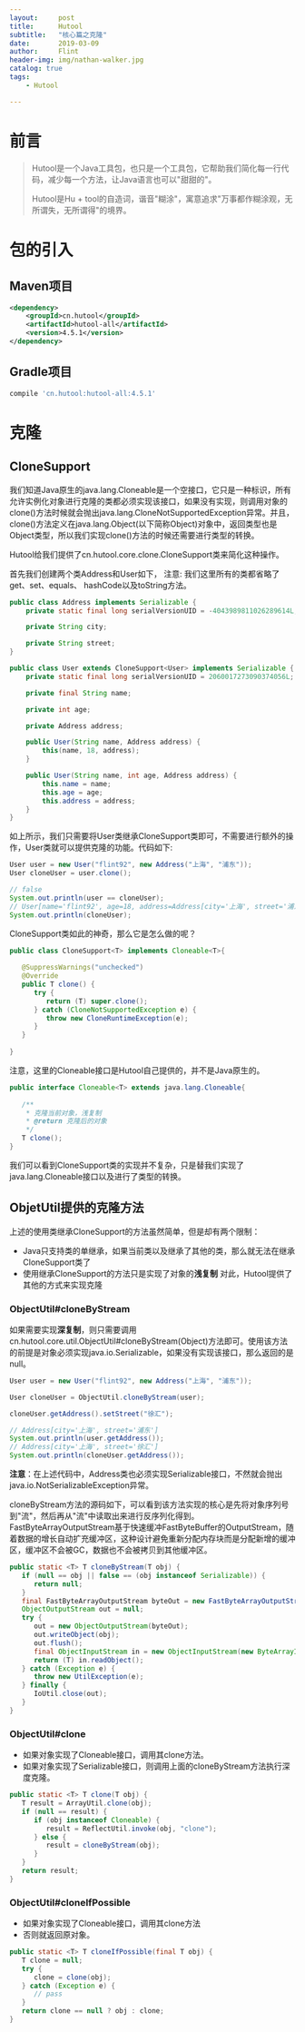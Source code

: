 ```yaml
---
layout:     post
title:      Hutool
subtitle:   "核心篇之克隆"
date:       2019-03-09
author:     Flint
header-img: img/nathan-walker.jpg
catalog: true
tags:
    - Hutool

---
```


# 前言

> Hutool是一个Java工具包，也只是一个工具包，它帮助我们简化每一行代码，减少每一个方法，让Java语言也可以"甜甜的"。
>
> Hutool是Hu + tool的自造词，谐音"糊涂"，寓意追求"万事都作糊涂观，无所谓失，无所谓得"的境界。

# 包的引入

## Maven项目
```xml
<dependency>
    <groupId>cn.hutool</groupId>
    <artifactId>hutool-all</artifactId>
    <version>4.5.1</version>
</dependency>
```

## Gradle项目
```groovy
compile 'cn.hutool:hutool-all:4.5.1'
```

# 克隆

## CloneSupport

我们知道Java原生的java.lang.Cloneable是一个空接口，它只是一种标识，所有允许实例化对象进行克隆的类都必须实现该接口，如果没有实现，则调用对象的clone()方法时候就会抛出java.lang.CloneNotSupportedException异常。并且，clone()方法定义在java.lang.Object(以下简称Object)对象中，返回类型也是Object类型，所以我们实现clone()方法的时候还需要进行类型的转换。

Hutool给我们提供了cn.hutool.core.clone.CloneSupport类来简化这种操作。

首先我们创建两个类Address和User如下， 注意: 我们这里所有的类都省略了get、set、equals、 hashCode以及toString方法。

```java
public class Address implements Serializable {
    private static final long serialVersionUID = -4043989811026289614L;

    private String city;

    private String street;
}
```
```java
public class User extends CloneSupport<User> implements Serializable {
    private static final long serialVersionUID = 2060017273090374056L;

    private final String name;

    private int age;

    private Address address;

    public User(String name, Address address) {
        this(name, 18, address);
    }

    public User(String name, int age, Address address) {
        this.name = name;
        this.age = age;
        this.address = address;
    }
}
```

如上所示，我们只需要将User类继承CloneSupport类即可，不需要进行额外的操作，User类就可以提供克隆的功能。代码如下:
```java
User user = new User("flint92", new Address("上海", "浦东"));
User cloneUser = user.clone();

// false
System.out.println(user == cloneUser);
// User[name='flint92', age=18, address=Address[city='上海', street='浦东']]
System.out.println(cloneUser);
```

CloneSupport类如此的神奇，那么它是怎么做的呢？
```java
public class CloneSupport<T> implements Cloneable<T>{
   
   @SuppressWarnings("unchecked")
   @Override
   public T clone() {
      try {
         return (T) super.clone();
      } catch (CloneNotSupportedException e) {
         throw new CloneRuntimeException(e);
      }
   }
   
}
```

注意，这里的Cloneable接口是Hutool自己提供的，并不是Java原生的。
```java
public interface Cloneable<T> extends java.lang.Cloneable{
   
   /**
    * 克隆当前对象，浅复制
    * @return 克隆后的对象
    */
   T clone();
}
```

我们可以看到CloneSupport类的实现并不复杂，只是替我们实现了java.lang.Cloneable接口以及进行了类型的转换。

## ObjetUtil提供的克隆方法
上述的使用类继承CloneSupport的方法虽然简单，但是却有两个限制：
- Java只支持类的单继承，如果当前类以及继承了其他的类，那么就无法在继承CloneSupport类了
- 使用继承CloneSupport的方法只是实现了对象的**浅复制**
对此，Hutool提供了其他的方式来实现克隆

### ObjectUtil#cloneByStream

如果需要实现**深复制**，则只需要调用cn.hutool.core.util.ObjectUtil#cloneByStream(Object)方法即可。使用该方法的前提是对象必须实现java.io.Serializable，如果没有实现该接口，那么返回的是null。
```java
User user = new User("flint92", new Address("上海", "浦东"));

User cloneUser = ObjectUtil.cloneByStream(user);

cloneUser.getAddress().setStreet("徐汇");

// Address[city='上海', street='浦东']
System.out.println(user.getAddress());
// Address[city='上海', street='徐汇']
System.out.println(cloneUser.getAddress());
```

**注意**：在上述代码中，Address类也必须实现Serializable接口，不然就会抛出java.io.NotSerializableException异常。

cloneByStream方法的源码如下，可以看到该方法实现的核心是先将对象序列号到"流"，然后再从"流"中读取出来进行反序列化得到。FastByteArrayOutputStream基于快速缓冲FastByteBuffer的OutputStream，随着数据的增长自动扩充缓冲区，这种设计避免重新分配内存块而是分配新增的缓冲区，缓冲区不会被GC，数据也不会被拷贝到其他缓冲区。
```java
public static <T> T cloneByStream(T obj) {
   if (null == obj || false == (obj instanceof Serializable)) {
      return null;
   }
   final FastByteArrayOutputStream byteOut = new FastByteArrayOutputStream();
   ObjectOutputStream out = null;
   try {
      out = new ObjectOutputStream(byteOut);
      out.writeObject(obj);
      out.flush();
      final ObjectInputStream in = new ObjectInputStream(new ByteArrayInputStream(byteOut.toByteArray()));
      return (T) in.readObject();
   } catch (Exception e) {
      throw new UtilException(e);
   } finally {
      IoUtil.close(out);
   }
}
```

### ObjectUtil#clone
- 如果对象实现了Cloneable接口，调用其clone方法。
- 如果对象实现了Serializable接口，则调用上面的cloneByStream方法执行深度克隆。
```java
public static <T> T clone(T obj) {
   T result = ArrayUtil.clone(obj);
   if (null == result) {
      if (obj instanceof Cloneable) {
         result = ReflectUtil.invoke(obj, "clone");
      } else {
         result = cloneByStream(obj);
      }
   }
   return result;
}
```

### ObjectUtil#cloneIfPossible
- 如果对象实现了Cloneable接口，调用其clone方法
- 否则就返回原对象。
```java
public static <T> T cloneIfPossible(final T obj) {
   T clone = null;
   try {
      clone = clone(obj);
   } catch (Exception e) {
      // pass
   }
   return clone == null ? obj : clone;
}
```

